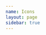 ```yaml
---
name: Icons
layout: page
sidebar: true
---
```

<script setup>
    import IconPage from './.vitepress/theme/components/icons/IconPage.vue'
</script>

<IconPage />